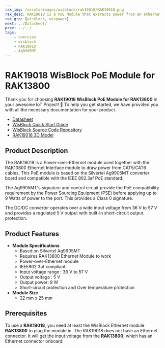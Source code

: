 ```yaml
---
rak_img: /assets/images/wisblock/rak19018/RAK19018.png
rak_desc: RAK19018 is a PoE Module that extracts power from an ethernet cable. This module is based on the Silvertel Ag9905MT converter board and compatible with the IEEE 802.3af PoE standard.
rak_grp: [wisblock, wispower]
next: ../Datasheet/
prev: ../../
tags:
    - overview
    - wisblock
    - RAK19018
    - Ag9905MT
---
```


# RAK19018 WisBlock PoE Module for RAK13800

Thank you for choosing **RAK19018 WisBlock PoE Module for RAK13800** in your awesome IoT Project! 🎉 To help you get started, we have provided you with all the necessary documentation for your product.

* [Datasheet](../Datasheet/)
* <a href="../../Quickstart/" target="_blank">WisBlock Quick Start Guide</a>
* [WisBlock Source Code Repository](https://github.com/RAKWireless/WisBlock/)
* [RAK19018 3D Model](https://downloads.rakwireless.com/3D_File/WisBlock/3D_RAK19018.step)

## Product Description

The RAK19018 is a Power-over-Ethernet module used together with the RAK13800 Ethernet Interface module to draw power from CAT5/CAT6 cables. This PoE module is based on the Silvertel Ag9905MT converter board and compatible with the IEEE 802.3af PoE standard.

The Ag9905MT's signature and control circuit provide the PoE compatibility requirement by the Power Sourcing Equipment (PSE) before applying up to 9&nbsp;Watts of power to the port. This provides a Class 0 signature.

The DC/DC converter operates over a wide input voltage from 36&nbsp;V to 57&nbsp;V and provides a regulated 5&nbsp;V output with built-in short-circuit output protection.

## Product Features

* **Module Specifications**
    * Based on Silvertel Ag9905MT
    * Requires RAK13800 Ethernet Module to work
    * Power-over-Ethernet module
    * IEEE802.3af compliant
    * Input voltage range : 36&nbsp;V to 57&nbsp;V
    * Output voltage : 5&nbsp;V
    * Output power: 9&nbsp;W
    * Short-circuit protection and Over temperature protection
* **Module Size**
    * 32&nbsp;mm x 25&nbsp;mm


## Prerequisites

To use a **RAK19018**, you need at least the WisBlock Ethernet module **RAK13800** to plug the module in. The RAK19018 does not have an Ethernet connector. It will get the input voltage from the **RAK13800**, which has an Ethernet connector onboard.
